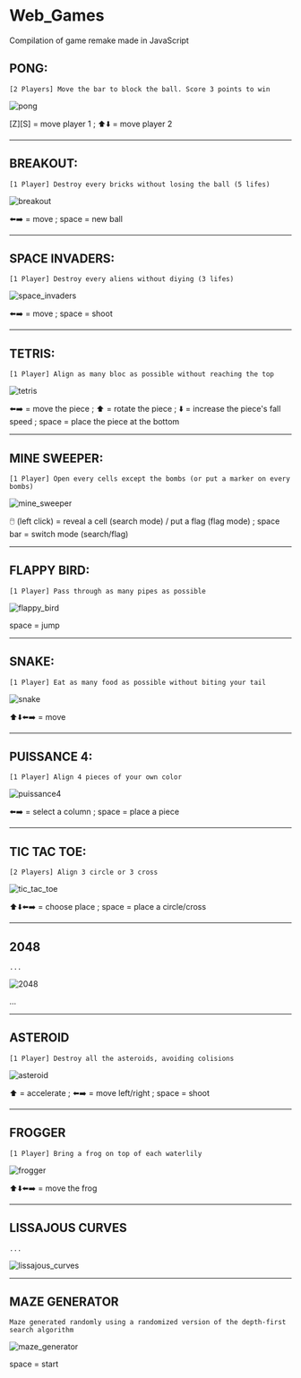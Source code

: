 # Web_Games
Compilation of game remake made in JavaScript

## PONG:
`[2 Players] Move the bar to block the ball. Score 3 points to win`

![pong](https://user-images.githubusercontent.com/48760638/71597648-45f9f100-2b44-11ea-82e0-95abf867f49a.png)

[Z][S] = move player 1 ; ⬆️⬇️ = move player 2

***
## BREAKOUT:
`[1 Player] Destroy every bricks without losing the ball (5 lifes)`

![breakout](https://user-images.githubusercontent.com/48760638/71597641-45615a80-2b44-11ea-83cc-a49954a2e170.png)

⬅️➡️ = move ; space = new ball

***
## SPACE INVADERS:
`[1 Player] Destroy every aliens without diying (3 lifes)`

![space_invaders](https://user-images.githubusercontent.com/48760638/71597651-46928780-2b44-11ea-84ee-1afed4a526ab.png)

⬅️➡️ = move ; space = shoot

***
## TETRIS:
`[1 Player] Align as many bloc as possible without reaching the top`

![tetris](https://user-images.githubusercontent.com/48760638/71597652-46928780-2b44-11ea-9d19-f7e89b185b82.png)

⬅️➡️ = move the piece ; ⬆️ = rotate the piece ; ⬇️ = increase the piece's fall speed ; space = place the piece at the bottom

***
## MINE SWEEPER:
`[1 Player] Open every cells except the bombs (or put a marker on every bombs)`

![mine_sweeper](https://user-images.githubusercontent.com/48760638/71597646-45f9f100-2b44-11ea-8517-d7ca14a827f9.png)

🖱️ (left click) = reveal a cell (search mode) / put a flag (flag mode) ; space bar = switch mode (search/flag)

***
## FLAPPY BIRD:
`[1 Player] Pass through as many pipes as possible`

![flappy_bird](https://user-images.githubusercontent.com/48760638/71597642-45615a80-2b44-11ea-80a9-0d24e0ca8189.png)

space = jump

***
## SNAKE:
`[1 Player] Eat as many food as possible without biting your tail`

![snake](https://user-images.githubusercontent.com/48760638/71597650-45f9f100-2b44-11ea-8922-5f187a6c8cb9.png)

⬆️⬇️⬅️➡️ = move

***
## PUISSANCE 4:
`[1 Player] Align 4 pieces of your own color`

![puissance4](https://user-images.githubusercontent.com/48760638/71597649-45f9f100-2b44-11ea-95d0-f9f3957d6aa3.png)

⬅️➡️ = select a column ; space = place a piece

***
## TIC TAC TOE:
`[2 Players] Align 3 circle or 3 cross`

![tic_tac_toe](https://user-images.githubusercontent.com/48760638/71597653-46928780-2b44-11ea-9de6-81c1e606829b.png)

⬆️⬇️⬅️➡️ = choose place ; space = place a circle/cross

***
## 2048
`...`

![2048](https://user-images.githubusercontent.com/48760638/71597639-44c8c400-2b44-11ea-9609-6bfcdd410736.png)

...

***
## ASTEROID
`[1 Player] Destroy all the asteroids, avoiding colisions`

![asteroid](https://user-images.githubusercontent.com/48760638/71597640-44c8c400-2b44-11ea-8c9c-15fe6d06c580.png)

⬆️ = accelerate ; ⬅️➡️ = move left/right ; space = shoot

***
## FROGGER
`[1 Player] Bring a frog on top of each waterlily`

![frogger](https://user-images.githubusercontent.com/48760638/71597643-45615a80-2b44-11ea-8946-692d33c368d3.png)

⬆️⬇️⬅️➡️ = move the frog

***
## LISSAJOUS CURVES
`...`

![lissajous_curves](https://user-images.githubusercontent.com/48760638/71597644-45615a80-2b44-11ea-9917-8d194784a123.png)

***
## MAZE GENERATOR
`Maze generated randomly using a randomized version of the depth-first search algorithm`

![maze_generator](https://user-images.githubusercontent.com/48760638/71597645-45615a80-2b44-11ea-9976-8192245eb91d.png)

space = start
